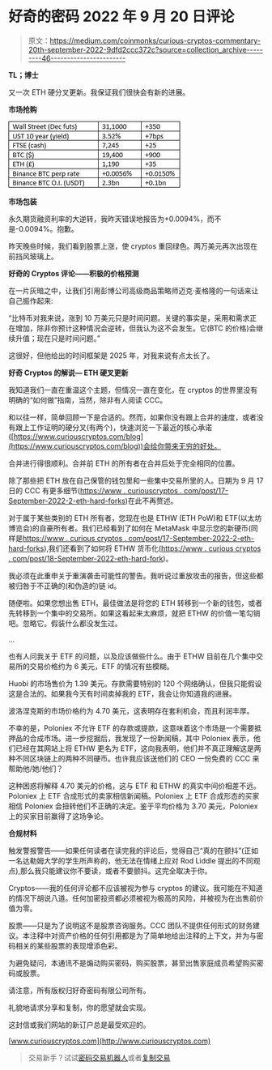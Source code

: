 # 好奇的密码 2022 年 9 月 20 日评论

> 原文：<https://medium.com/coinmonks/curious-cryptos-commentary-20th-september-2022-9dfd2ccc372c?source=collection_archive---------46----------------------->

**TL；博士**

又一次 ETH 硬分叉更新。我保证我们很快会有新的进展。

**市场抢购**

![](img/94573ca43676f24a9637503523b369cd.png)

**市场包装**

永久期货融资利率的大逆转，我昨天错误地报告为+0.0094%，而不是-0.0094%。抱歉。

昨天晚些时候，我们看到股票上涨，使 cryptos 重回绿色。两万美元再次出现在前挡风玻璃上。

**好奇的 Cryptos 评论——积极的价格预测**

在一片灰暗之中，让我们引用彭博公司高级商品策略师迈克·麦格隆的一句话来让自己振作起来:

“比特币对我来说，涨到 10 万美元只是时间问题。关键的事实是，采用和需求正在增加，除非你预计这种情况会逆转，但我认为这不会发生。它(BTC 的价格)会继续升值；现在只是时间问题。”

这很好，但他给出的时间框架是 2025 年，对我来说有点太长了。

**好奇 Cryptos 的解说— ETH 硬叉更新**

我知道我们一直在重温这个主题，但情况一直在变化，在 cryptos 的世界里没有明确的“如何做”指南，当然，除非有人阅读 CCC。

和以往一样，简单回顾一下是合适的。然而，如果你没有跟上合并的速度，或者没有跟上工作证明的硬分叉(有两个)，快速浏览一下最近的核心承诺([https://www.curiouscryptos.com/blog](https://www.curiouscryptos.com/blog))会给你带来无穷的好处。

合并进行得很顺利。合并前 ETH 的所有者在合并后处于完全相同的位置。

除了那些把 ETH 放在自己保管的钱包里和一些集中交易所里的人。日期为 9 月 17 日的 CCC 有更多细节([https://www . curiouscryptos . com/post/17-September-2022-2-eth-hard-forks](https://www.curiouscryptos.com/post/17th-september-2022-2-eth-hard-forks))在此不再赘述。

对于属于某些类别的 ETH 所有者，您现在也是 ETHW (ETH PoW)和 ETF(以太坊博览会)的自豪所有者。我们已经看到了如何在 MetaMask 中显示您的新硬币(同样是[https://www . curious cryptos . com/post/17-September-2022-2-eth-hard-forks](https://www.curiouscryptos.com/post/17th-september-2022-2-eth-hard-forks)),我们还看到了如何将 ETHW 货币化([https://www . curious cryptos . com/post/18-September-2022-eth-hard-fork](https://www.curiouscryptos.com/post/18th-september-2022-eth-hard-fork))。

我必须在此重申关于重演袭击可能性的警告。我听说过重放攻击的报告，但这些都被归咎于不正确的(和伪造的)链 id。

随便啦。如果您想出售 ETH，最佳做法是将您的 ETH 转移到一个新的钱包，或者先转移到一个集中的交易所。如果这看起来太麻烦，就把 ETHW 的价值一笔勾销吧。忽略它。假装什么都没发生过。

…

也有人问我关于 ETF 的问题，以及应该做些什么。由于 ETHW 目前在几个集中交易所的交易价格约为 6 美元，ETF 的情况有些模糊。

Huobi 的市场售价为 1.39 美元。存款需要特别的 120 个网络确认，但我只能假设这是合法的。如果我今天有时间卖掉我的 ETF，我会让你知道我的进展。

波洛涅克斯的市场价格约为 4.70 美元，这表明存在套利机会，而且利润丰厚。

不幸的是，Poloniex 不允许 ETF 的存款或提款，这意味着这个市场是一个需要抵押品的合成市场。进一步挖掘后，我发现了一份新闻稿，其中 Poloniex 表示，他们已经在其网站上将 ETHW 更名为 ETF，这向我表明，他们并不真正理解这是两种不同区块链上的两种不同硬币。也许我应该送他们的 CEO 一份免费的 CCC 来帮助他/她/他们？

这种困惑将解释 4.70 美元的价格，这与 ETF 和 ETHW 的真实中间价相差不远。Poloniex 上 ETF 合成形式的卖家相信新闻稿。Poloniex 上 ETF 合成形态的买家相信 Poloniex 会扭转他们不正确的决定。鉴于平均价格为 3.70 美元，Poloniex 上的买家目前赢得了这场争论。

**合规材料**

触发警报警告——如果任何读者在读完我的评论后，觉得自己“真的在颤抖”(正如一名达勒姆大学的学生所声称的，他无法在情绪上应对 Rod Liddle 提出的不同观点),那么我只能建议你不要读，或者不要颤抖。这完全取决于你。

Cryptos——我的任何评论都不应该被视为参与 cryptos 的建议。我可能在不知道的情况下胡说八道。任何加密投资都必须被视为极高的风险，并被视为在出售前价值为零。

股票——只是为了说明这不是股票咨询服务。CCC 团队不提供任何形式的财务建议。本注释中对资产价格的任何引用都是为了简单地给出注释的上下文，并为与密码相关的某些股票的表现增添色彩。

为避免疑问，本通讯不是煽动购买密码，购买股票，甚至出售家庭成员希望购买密码或股票。

请注意，所有版权归好奇密码有限公司所有。

礼貌地请求分享和复制，你的愿望就会实现。

这封信或我们网站的新订户总是最受欢迎的。

[www.curiouscryptos.com](http://www.curiouscryptos.com)

> 交易新手？试试[密码交易机器人](/coinmonks/crypto-trading-bot-c2ffce8acb2a)或者[复制交易](/coinmonks/top-10-crypto-copy-trading-platforms-for-beginners-d0c37c7d698c)